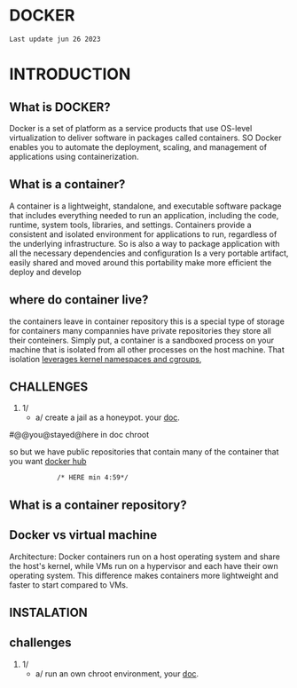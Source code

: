 # DOCKER
` Last update jun 26 2023 `
# INTRODUCTION
	
## What is DOCKER?

Docker is a set of platform as a service products that use OS-level virtualization to deliver software in packages called containers.
SO Docker enables you to automate the deployment, scaling, and management of applications using containerization.

## What is a container?

A container is a lightweight, standalone, and executable software package that includes everything needed to run an application,
including the code, runtime, system tools, libraries, and settings. Containers provide a consistent and isolated environment for applications to run,
regardless of the underlying infrastructure.
So is also a way to package application with all the necessary dependencies and configuration
Is a very portable artifact, easily shared and moved around this portability make more efficient the deploy and develop
## where do container live?

the containers leave in container repository this is a special type of storage for containers many compannies have private repositories they 
store all their conteiners.
Simply put, a container is a sandboxed process on your machine that is isolated from all other processes on the host machine. That isolation <a href="https://medium.com/@saschagrunert/demystifying-containers-part-i-kernel-space-2c53d6979504">leverages kernel namespaces and cgroups,</a>

## CHALLENGES 
1. 1/
   - a/ create a jail as a honeypot. your <a href="https://en.m.wikipedia.org/wiki/Chroot">doc</a>.


#@@you@stayed@here in doc chroot

so but we have public repositories that contain many of the container that you want <a href="https://hub.docker.com/">docker hub</a>

				/* HERE min 4:59*/

## What is a container repository?

	
## Docker vs virtual machine
Architecture: Docker containers run on a host operating system and share the host's kernel,
while VMs run on a hypervisor and each have their own operating system.
This difference makes containers more lightweight and faster to start compared to VMs.

## INSTALATION

## challenges
1. 1/
   - a/ run an own chroot environment, your <a href='https://en.wikipedia.org/wiki/Chroot'>doc</a>.
	

